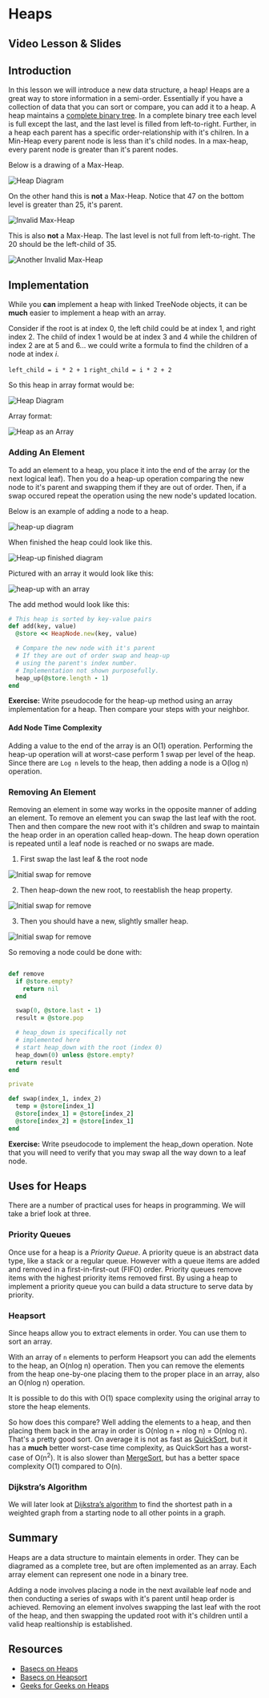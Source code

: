 # Heaps

## Video Lesson & Slides

## Introduction

In this lesson we will introduce a new data structure, a heap!  Heaps are a great way to store information in a semi-order.  Essentially if you have a collection of data that you can sort or compare, you can add it to a heap.  A heap maintains a [complete binary tree](https://web.cecs.pdx.edu/~sheard/course/Cs163/Doc/FullvsComplete.html).  In a complete binary tree each level is full except the last, and the last level is filled from left-to-right.  Further, in a heap each parent has a specific order-relationship with it's chilren.  In a Min-Heap every parent node is less than it's child nodes.  In a max-heap, every parent node is greater than it's parent nodes.

Below is a drawing of a Max-Heap.

![Heap Diagram](images/heap.png)

<!-- Image source:  https://drive.google.com/file/d/17cH7vfyZg-PFlULi-bO2K4H61oc4pCDT/view?usp=sharing -->

On the other hand this is **not** a Max-Heap.  Notice that 47 on the bottom level is greater than 25, it's parent.

![Invalid Max-Heap](images/invalid-max-heap.png)

This is also **not** a Max-Heap.  The last level is not full from left-to-right.  The 20 should be the left-child of 35.

![Another Invalid Max-Heap](images/invalid-max-heap2.png)

## Implementation

While you **can** implement a heap with linked TreeNode objects, it can be **much** easier to implement a heap with an array.

Consider if the root is at index 0, the left child could be at index 1, and right index 2.  The child of index 1 would be at index 3 and 4 while the children of index 2 are at 5 and 6... we could write a formula to find the children of a node at index _i_.

`left_child = i * 2 + 1`
`right_child = i * 2 + 2`

So this heap in array format would be:

![Heap Diagram](images/heap.png)

Array format:

![Heap as an Array](images/heap-as-array.png)

### Adding An Element

To add an element to a heap, you place it into the end of the array (or the next logical leaf).  Then you do a heap-up operation comparing the new node to it's parent and swapping them if they are out of order.  Then, if a swap occured repeat the operation using the new node's updated location.

Below is an example of adding a node to a heap.

![heap-up diagram](images/heap-up.png)

When finished the heap could look like this.

![Heap-up finished diagram](images/add-element-finished.png)

Pictured with an array it would look like this:

![heap-up with an array](images/heap-up-array.png)

The add method would look like this:

```ruby
# This heap is sorted by key-value pairs
def add(key, value)
  @store << HeapNode.new(key, value)

  # Compare the new node with it's parent
  # If they are out of order swap and heap-up
  # using the parent's index number.
  # Implementation not shown purposefully.
  heap_up(@store.length - 1)
end
```

**Exercise:** Write pseudocode for the heap-up method using an array implementation for a heap.  Then compare your steps with your neighbor.

#### Add Node Time Complexity

Adding a value to the end of the array is an O(1) operation.  Performing the heap-up operation will at worst-case perform 1 swap per level of the heap.  Since there are `Log n` levels to the heap, then adding a node is a O(log n) operation.

### Removing An Element

Removing an element in some way works in the opposite manner of adding an element.  To remove an element you can swap the last leaf with the root.  Then and then compare the new root with it's children and swap to maintain the heap order in an operation called heap-down.  The heap down operation is repeated until a leaf node is reached or no swaps are made.

<!-- TODO ADD IMAGES -->

1. First swap the last leaf & the root node

![Initial swap for remove](images/heap-remove-1.png)

2. Then heap-down the new root, to reestablish the heap property.

![Initial swap for remove](images/heap-remove-2.png)

3. Then you should have a new, slightly smaller heap.

![Initial swap for remove](images/heap-remove-3.png)


So removing a node could be done with:

```ruby

def remove
  if @store.empty?
    return nil
  end

  swap(0, @store.last - 1)
  result = @store.pop

  # heap_down is specifically not
  # implemented here
  # start heap_down with the root (index 0)
  heap_down(0) unless @store.empty?
  return result
end

private

def swap(index_1, index_2)
  temp = @store[index_1]
  @store[index_1] = @store[index_2]
  @store[index_2] = @store[index_1]
end
```

**Exercise:** Write pseudocode to implement the heap_down operation.  Note that you will need to verify that you may swap all the way down to a leaf node.

## Uses for Heaps

There are a number of practical uses for heaps in programming.  We will take a brief look at three.

### Priority Queues

Once use for a heap is a _Priority Queue_.  A priority queue is an abstract data type, like a stack or a regular queue.  However with a queue items are added and removed in a first-in-first-out (FIFO) order.  Priority queues remove items with the highest priority items removed first.  By using a heap to implement a priority queue you can build a data structure to serve data by priority.  

### Heapsort

Since heaps allow you to extract elements in order.  You can use them to sort an array.

With an array of `n` elements to perform Heapsort you can add the elements to the heap, an O(nlog n) operation.  Then you can remove the elements from the heap one-by-one placing them to the proper place in an array, also an O(nlog n) operation.

It is possible to do this with O(1) space complexity using the original array to store the heap elements.

So how does this compare?  Well adding the elements to a heap, and then placing them back in the array in order is O(nlog n + nlog n) = O(nlog n).  That's a pretty good sort.  On average it is not as fast as [QuickSort](https://www.geeksforgeeks.org/quick-sort/), but it has a **much** better worst-case time complexity, as QuickSort has a worst-case of O(n<sup>2</sup>).  It is also slower than [MergeSort](https://www.geeksforgeeks.org/merge-sort/), but has a better space complexity O(1) compared to O(n).  

### Dijkstra’s Algorithm

We will later look at [Dijkstra’s algorithm](https://brilliant.org/wiki/dijkstras-short-path-finder/) to find the shortest path in a weighted graph from a starting node to all other points in a graph.

## Summary

Heaps are a data structure to maintain elements in order.  They can be diagramed as a complete tree, but are often implemented as an array.  Each array element can represent one node in a binary tree.  

Adding a node involves placing a node in the next available leaf node and then conducting a series of swaps with it's parent until heap order is achieved.  Removing an element involves swapping the last leaf with the root of the heap, and then swapping the updated root with it's children until a valid heap realtionship is established.  

## Resources

- [Basecs on Heaps](https://medium.com/basecs/learning-to-love-heaps-cef2b273a238)
- [Basecs on Heapsort](https://medium.com/basecs/heapify-all-the-things-with-heap-sort-55ee1c93af82)
- [Geeks for Geeks on Heaps](https://www.geeksforgeeks.org/heap-data-structure/)
